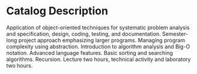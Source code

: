 # Catalog Description  
Application of object-oriented techniques for systematic problem analysis and specification, design, coding, testing, and documentation. Semester-long project approach emphasizing larger programs. Managing program complexity using abstraction. Introduction to algorithm analysis and Big-O notation. Advanced language features. Basic sorting and searching algorithms. Recursion. Lecture two hours, technical activity and laboratory two hours.
